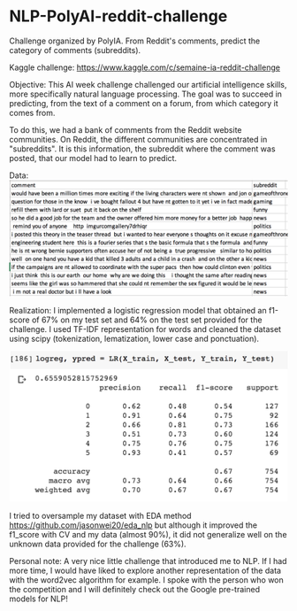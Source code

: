 # NLP-PolyAI-reddit-challenge
Challenge organized by PolyIA. From Reddit's comments, predict the category of comments (subreddits). 

Kaggle challenge: https://www.kaggle.com/c/semaine-ia-reddit-challenge 

Objective: This AI week challenge challenged our artificial intelligence skills, more specifically natural language processing. The goal was to succeed in predicting, from the text of a comment on a forum, from which category it comes from.

To do this, we had a bank of comments from the Reddit website communities. On Reddit, the different communities are concentrated in "subreddits". It is this information, the subreddit where the comment was posted, that our model had to learn to predict.

Data:
![alt text](data.png)

Realization: I implemented a logistic regression model that obtained an f1-score of 67% on my test set and 64% on the test set provided for the challenge. I used TF-IDF representation for words and cleaned the dataset using scipy (tokenization, lematization, lower case and ponctuation). 

![alt text](logistic_reg_res.png)

I tried to oversample my dataset with EDA method https://github.com/jasonwei20/eda_nlp but although it improved the f1_score with CV and my data (almost 90%), it did not generalize well on the unknown data provided for the challenge (63%).

Personal note: A very nice little challenge that introduced me to NLP. If I had more time, I would have liked to explore another representation of the data with the word2vec algorithm for example. I spoke with the person who won the competition and I will definitely check out the Google pre-trained models for NLP!
